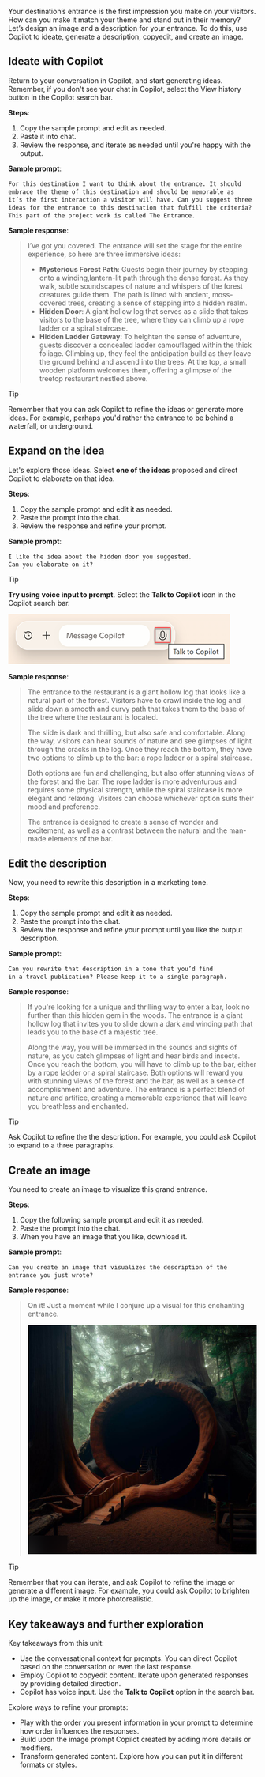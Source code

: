 Your destination’s entrance is the first impression you make on your visitors. How can you make it match your theme and stand out in their memory? Let’s design an image and a description for your entrance. To do this, use Copilot to ideate, generate a description, copyedit, and create an image.

## Ideate with Copilot
Return to your conversation in Copilot, and start generating ideas. Remember, if you don't see your chat in Copilot, select the View history button in the Copilot search bar.

**Steps**:
1. Copy the sample prompt and edit as needed.
2. Paste it into chat.
3. Review the response, and iterate as needed until you're happy with the output.

**Sample prompt**:
``` 
For this destination I want to think about the entrance. It should 
embrace the theme of this destination and should be memorable as 
it’s the first interaction a visitor will have. Can you suggest three 
ideas for the entrance to this destination that fulfill the criteria? 
This part of the project work is called The Entrance.

```
**Sample response**:

> I’ve got you covered. The entrance will set the stage for the entire experience, so here are three immersive ideas:
> - **Mysterious Forest Path**: Guests begin their journey by stepping onto a winding,lantern-lit path through the dense forest. As they walk, subtle soundscapes of nature and whispers of the forest creatures guide them. The path is lined with ancient, moss-covered trees, creating a sense of stepping into a hidden realm.
> - **Hidden Door**: A giant hollow log that serves as a slide that takes visitors to the base of the tree, where they can climb up a rope ladder or a spiral staircase.
> - **Hidden Ladder Gateway**: To heighten the sense of adventure, guests discover a concealed ladder camouflaged within the thick foliage. Climbing up, they feel the anticipation build as they leave the ground behind and ascend into the trees. At the top, a small wooden platform welcomes them, offering a glimpse of the treetop restaurant nestled above.

> [!TIP]
> Remember that you can ask Copilot to refine the ideas or generate more ideas. For example, perhaps you'd rather the entrance to be behind a waterfall, or underground.

## Expand on the idea
Let's explore those ideas.
Select **one of the ideas** proposed and direct Copilot to elaborate on that idea.

**Steps**:
1. Copy the sample prompt and edit it as needed.
2. Paste the prompt into the chat.
3. Review the response and refine your prompt.

**Sample prompt**:
```
I like the idea about the hidden door you suggested. 
Can you elaborate on it? 
```

> [!TIP]
> **Try using voice input to prompt**. Select the **Talk to Copilot** icon in the Copilot search bar.
> 
> 
> ![Screenshot of the copilot search bar with the Talk to Copilot icon highlighted.](../media/voice-input.png)

**Sample response**:

> The entrance to the restaurant is a giant hollow log that looks like a natural part of the forest. Visitors have to crawl inside the log and slide down a smooth and curvy path that takes them to the base of the tree where the restaurant is located.
> 
> The slide is dark and thrilling, but also safe and comfortable. Along the way, visitors can hear sounds of nature and see glimpses of light through the cracks in the log. Once they reach the bottom, they have two options to climb up to the bar: a rope ladder or a spiral staircase.
> 
> Both options are fun and challenging, but also offer stunning 
views of the forest and the bar. The rope ladder is more 
adventurous and requires some physical strength, while the 
spiral staircase is more elegant and relaxing. Visitors can 
choose whichever option suits their mood and preference. 
> 
> The entrance is designed to create a sense of wonder and 
excitement, as well as a contrast between the natural and 
the man-made elements of the bar.

## Edit the description
Now, you need to rewrite this description in a marketing tone.

**Steps**:
1. Copy the sample prompt and edit it as needed.
2. Paste the prompt into the chat.
3. Review the response and refine your prompt until you like the output description.

**Sample prompt**:
```
Can you rewrite that description in a tone that you’d find 
in a travel publication? Please keep it to a single paragraph.
```
**Sample response**:

> If you're looking for a unique and thrilling way to enter a bar, look no further than this hidden gem in the woods. The entrance is a giant hollow log that invites you to slide down a dark and winding path that leads you to the base of a majestic tree.
> 
> Along the way, you will be immersed in the sounds and sights of nature, as you catch glimpses of light and hear birds and insects. Once you reach the bottom, you will have to climb up to the bar, either by a rope ladder or a spiral staircase. Both options will reward you with stunning views of the forest and the bar, as well as a sense of accomplishment and adventure. The entrance is a perfect blend of nature and artifice, creating a memorable experience that will leave you breathless and enchanted.

> [!TIP]
> Ask Copilot to refine the the description. For example, you could ask Copilot to expand to a three paragraphs.

## Create an image
You need to create an image to visualize this grand entrance.

**Steps**:
1. Copy the following sample prompt and edit it as needed.
2. Paste the prompt into the chat.
1. When you have an image that you like, download it.

**Sample prompt**:

```
Can you create an image that visualizes the description of the 
entrance you just wrote?
```

**Sample response**:

> On it! Just a moment while I conjure up a visual for this enchanting entrance.
> 
> ![Screenshot of the Entrance image.](../media/entrance.png)

> [!TIP]
> Remember that you can iterate, and ask Copilot to refine the image or generate a different image. For example, you could ask Copilot to brighten up the image, or make it more photorealistic.

## Key takeaways and further exploration

Key takeaways from this unit:

- Use the conversational context for prompts. You can direct Copilot based on the conversation or even the last response.  
- Employ Copilot to copyedit content. Iterate upon generated responses by providing detailed direction.
- Copilot has voice input. Use the **Talk to Copilot** option in the search bar.

Explore ways to refine your prompts:

- Play with the order you present information in your prompt to determine how order influences the responses.
- Build upon the image prompt Copilot created by adding more details or modifiers.
- Transform generated content. Explore how you can put it in different formats or styles.